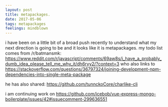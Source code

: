 ```yaml
---
layout: post
title: metapackages.
date: 2017-05-06
tags: metapackages
feelings: mindblown
---
```


i have been on a little bit of a broad push recently to understand what my next direction is going to be and it looks like it is metapackages. my todo list comes from /r/batmansmk: <https://www.reddit.com/r/javascript/comments/69aw8s/i_have_a_probably_dumb_idea_please_tell_me_why_it/dh6ryy2/?context=3> who also links to <https://stackoverflow.com/questions/36797324/joining-development-npm-dependencies-into-single-meta-package>


he has also shared: https://github.com/tunnckoCore/charlike-cli


i am continuing work on <https://github.com/icebob/vue-express-mongo-boilerplate/issues/42#issuecomment-299636551>
